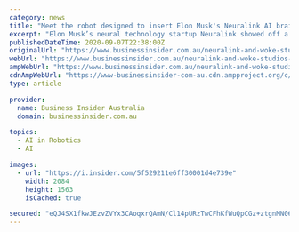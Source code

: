 ```yaml
---
category: news
title: "Meet the robot designed to insert Elon Musk's Neuralink AI brain chip — here's how it works"
excerpt: "Elon Musk’s neural technology startup Neuralink showed off a demo ... The neural chip will be inserted surgically by a robot, which is designed to plant the chip and wires while avoiding damage ..."
publishedDateTime: 2020-09-07T22:38:00Z
originalUrl: "https://www.businessinsider.com.au/neuralink-and-woke-studios-ai-chip-implantation-robot-2020-9"
webUrl: "https://www.businessinsider.com.au/neuralink-and-woke-studios-ai-chip-implantation-robot-2020-9"
ampWebUrl: "https://www.businessinsider.com.au/neuralink-and-woke-studios-ai-chip-implantation-robot-2020-9/amp"
cdnAmpWebUrl: "https://www-businessinsider-com-au.cdn.ampproject.org/c/s/www.businessinsider.com.au/neuralink-and-woke-studios-ai-chip-implantation-robot-2020-9/amp"
type: article

provider:
  name: Business Insider Australia
  domain: businessinsider.com.au

topics:
  - AI in Robotics
  - AI

images:
  - url: "https://i.insider.com/5f529211e6ff30001d4e739e"
    width: 2084
    height: 1563
    isCached: true

secured: "eQJ4SX1fkwJEzvZVYx3CAoqxrQAmN/Cl14pURzTwCFhKfWuQpCGz+ztgnMN06qDpDvCXXDjTfw9cBzto8N6hRsVXaqNkF27Yw5h81PxpO06Qyvvm6WM4yPg7nQ3RoKPy4K0TOB14zuE3/p0r589jNZwUH5Fg+mJ14McrWw3oAqjI54EzVpnyHUKkSb2OljMISjEoycGD9zw3dUZY8skyWm2NKe2qkHiuGkanZBJEi8cxw3DjacsGXpYmRLbqU6820BBiYqitZPs0XISf6QZOUFuCDkP9iIT7pKYNFU9Gktcn/ht/4oIxROtAXTNiOcXV0/zU1DtPLLw9Y+Y7TwRoOeQPb3SMq9GlOy/o8yVY6Z8=;A+o25imJnIVWBbe+vE71eA=="
---
```


